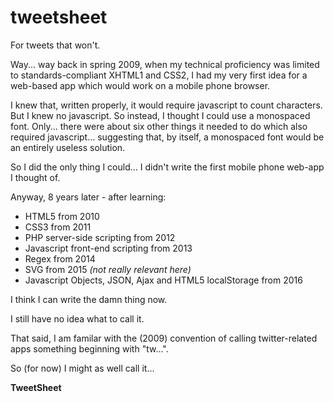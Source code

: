 # tweetsheet
For tweets that won't.

Way... way back in spring 2009, when my technical proficiency was limited to standards-compliant XHTML1 and CSS2, I had my very first idea for a web-based app which would work on a mobile phone browser.

I knew that, written properly, it would require javascript to count characters. But I knew no javascript. So instead, I thought I could use a monospaced font. Only... there were about six other things it needed to do which also required javascript... suggesting that, by itself, a monospaced font would be an entirely useless solution.

So I did the only thing I could... I didn't write the first mobile phone web-app I thought of.

Anyway, 8 years later - after learning:

 - HTML5 from 2010
 - CSS3 from 2011
 - PHP server-side scripting from 2012
 - Javascript front-end scripting from 2013
 - Regex from 2014
 - SVG from 2015 *(not really relevant here)*
 - Javascript Objects, JSON, Ajax and HTML5 localStorage from 2016
 
I think I can write the damn thing now.

I still have no idea what to call it.

That said, I am familar with the (2009) convention of calling twitter-related apps something beginning with "tw...".

So (for now) I might as well call it...

**TweetSheet**
